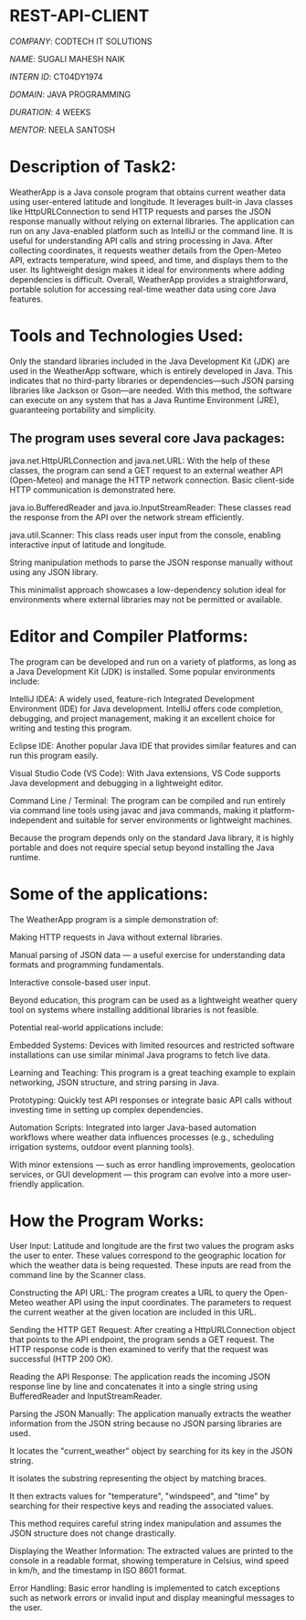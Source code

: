 # REST-API-CLIENT

*COMPANY*: CODTECH IT SOLUTIONS

*NAME*: SUGALI MAHESH NAIK

*INTERN ID*: CT04DY1974

*DOMAIN*: JAVA PROGRAMMING

*DURATION*: 4 WEEKS

*MENTOR*: NEELA SANTOSH

# Description of Task2:

WeatherApp is a Java console program that obtains current weather data using user-entered latitude and longitude. It leverages built-in Java classes like HttpURLConnection to send HTTP requests and parses the JSON response manually without relying on external libraries. The application can run on any Java-enabled platform such as IntelliJ or the command line. It is useful for understanding API calls and string processing in Java. After collecting coordinates, it requests weather details from the Open-Meteo API, extracts temperature, wind speed, and time, and displays them to the user. Its lightweight design makes it ideal for environments where adding dependencies is difficult. Overall, WeatherApp provides a straightforward, portable solution for accessing real-time weather data using core Java features.

# Tools and Technologies Used:

Only the standard libraries included in the Java Development Kit (JDK) are used in the WeatherApp software, which is entirely developed in Java.  This indicates that no third-party libraries or dependencies—such JSON parsing libraries like Jackson or Gson—are needed.  With this method, the software can execute on any system that has a Java Runtime Environment (JRE), guaranteeing portability and simplicity.

## The program uses several core Java packages:

java.net.HttpURLConnection and java.net.URL: With the help of these classes, the program can send a GET request to an external weather API (Open-Meteo) and manage the HTTP network connection.  Basic client-side HTTP communication is demonstrated here.

java.io.BufferedReader and java.io.InputStreamReader: These classes read the response from the API over the network stream efficiently.

java.util.Scanner: This class reads user input from the console, enabling interactive input of latitude and longitude.

String manipulation methods to parse the JSON response manually without using any JSON library.

This minimalist approach showcases a low-dependency solution ideal for environments where external libraries may not be permitted or available.

# Editor and Compiler Platforms:

The program can be developed and run on a variety of platforms, as long as a Java Development Kit (JDK) is installed. Some popular environments include:

IntelliJ IDEA: A widely used, feature-rich Integrated Development Environment (IDE) for Java development. IntelliJ offers code completion, debugging, and project management, making it an excellent choice for writing and testing this program.

Eclipse IDE: Another popular Java IDE that provides similar features and can run this program easily.

Visual Studio Code (VS Code): With Java extensions, VS Code supports Java development and debugging in a lightweight editor.

Command Line / Terminal: The program can be compiled and run entirely via command line tools using javac and java commands, making it platform-independent and suitable for server environments or lightweight machines.

Because the program depends only on the standard Java library, it is highly portable and does not require special setup beyond installing the Java runtime.

# Some of the applications:

The WeatherApp program is a simple demonstration of:

Making HTTP requests in Java without external libraries.

Manual parsing of JSON data — a useful exercise for understanding data formats and programming fundamentals.

Interactive console-based user input.

Beyond education, this program can be used as a lightweight weather query tool on systems where installing additional libraries is not feasible.

Potential real-world applications include:

Embedded Systems: Devices with limited resources and restricted software installations can use similar minimal Java programs to fetch live data.

Learning and Teaching: This program is a great teaching example to explain networking, JSON structure, and string parsing in Java.

Prototyping: Quickly test API responses or integrate basic API calls without investing time in setting up complex dependencies.

Automation Scripts: Integrated into larger Java-based automation workflows where weather data influences processes (e.g., scheduling irrigation systems, outdoor event planning tools).

With minor extensions — such as error handling improvements, geolocation services, or GUI development — this program can evolve into a more user-friendly application.

# How the Program Works:

User Input:
Latitude and longitude are the first two values the program asks the user to enter. These values correspond to the geographic location for which the weather data is being requested.  These inputs are read from the command line by the Scanner class.

Constructing the API URL:
The program creates a URL to query the Open-Meteo weather API using the input coordinates.  The parameters to request the current weather at the given location are included in this URL.

Sending the HTTP GET Request:
After creating a HttpURLConnection object that points to the API endpoint, the program sends a GET request.  The HTTP response code is then examined to verify that the request was successful (HTTP 200 OK).

Reading the API Response:
The application reads the incoming JSON response line by line and concatenates it into a single string using BufferedReader and InputStreamReader.

Parsing the JSON Manually:
The application manually extracts the weather information from the JSON string because no JSON parsing libraries are used.

It locates the "current_weather" object by searching for its key in the JSON string.

It isolates the substring representing the object by matching braces.

It then extracts values for "temperature", "windspeed", and "time" by searching for their respective keys and reading the associated values.

This method requires careful string index manipulation and assumes the JSON structure does not change drastically.

Displaying the Weather Information:
The extracted values are printed to the console in a readable format, showing temperature in Celsius, wind speed in km/h, and the timestamp in ISO 8601 format.

Error Handling:
Basic error handling is implemented to catch exceptions such as network errors or invalid input and display meaningful messages to the user.

